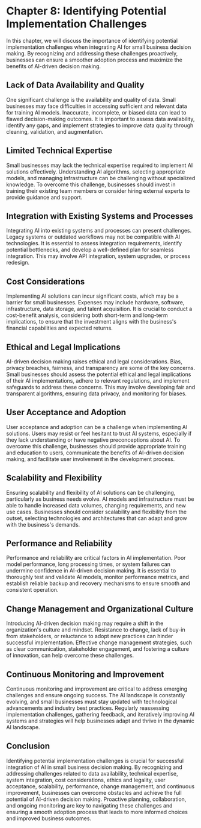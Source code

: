 Chapter 8: Identifying Potential Implementation Challenges
==========================================================

In this chapter, we will discuss the importance of identifying potential implementation challenges when integrating AI for small business decision making. By recognizing and addressing these challenges proactively, businesses can ensure a smoother adoption process and maximize the benefits of AI-driven decision making.

Lack of Data Availability and Quality
-------------------------------------

One significant challenge is the availability and quality of data. Small businesses may face difficulties in accessing sufficient and relevant data for training AI models. Inaccurate, incomplete, or biased data can lead to flawed decision-making outcomes. It is important to assess data availability, identify any gaps, and implement strategies to improve data quality through cleaning, validation, and augmentation.

Limited Technical Expertise
---------------------------

Small businesses may lack the technical expertise required to implement AI solutions effectively. Understanding AI algorithms, selecting appropriate models, and managing infrastructure can be challenging without specialized knowledge. To overcome this challenge, businesses should invest in training their existing team members or consider hiring external experts to provide guidance and support.

Integration with Existing Systems and Processes
-----------------------------------------------

Integrating AI into existing systems and processes can present challenges. Legacy systems or outdated workflows may not be compatible with AI technologies. It is essential to assess integration requirements, identify potential bottlenecks, and develop a well-defined plan for seamless integration. This may involve API integration, system upgrades, or process redesign.

Cost Considerations
-------------------

Implementing AI solutions can incur significant costs, which may be a barrier for small businesses. Expenses may include hardware, software, infrastructure, data storage, and talent acquisition. It is crucial to conduct a cost-benefit analysis, considering both short-term and long-term implications, to ensure that the investment aligns with the business's financial capabilities and expected returns.

Ethical and Legal Implications
------------------------------

AI-driven decision making raises ethical and legal considerations. Bias, privacy breaches, fairness, and transparency are some of the key concerns. Small businesses should assess the potential ethical and legal implications of their AI implementations, adhere to relevant regulations, and implement safeguards to address these concerns. This may involve developing fair and transparent algorithms, ensuring data privacy, and monitoring for biases.

User Acceptance and Adoption
----------------------------

User acceptance and adoption can be a challenge when implementing AI solutions. Users may resist or feel hesitant to trust AI systems, especially if they lack understanding or have negative preconceptions about AI. To overcome this challenge, businesses should provide appropriate training and education to users, communicate the benefits of AI-driven decision making, and facilitate user involvement in the development process.

Scalability and Flexibility
---------------------------

Ensuring scalability and flexibility of AI solutions can be challenging, particularly as business needs evolve. AI models and infrastructure must be able to handle increased data volumes, changing requirements, and new use cases. Businesses should consider scalability and flexibility from the outset, selecting technologies and architectures that can adapt and grow with the business's demands.

Performance and Reliability
---------------------------

Performance and reliability are critical factors in AI implementation. Poor model performance, long processing times, or system failures can undermine confidence in AI-driven decision making. It is essential to thoroughly test and validate AI models, monitor performance metrics, and establish reliable backup and recovery mechanisms to ensure smooth and consistent operation.

Change Management and Organizational Culture
--------------------------------------------

Introducing AI-driven decision making may require a shift in the organization's culture and mindset. Resistance to change, lack of buy-in from stakeholders, or reluctance to adopt new practices can hinder successful implementation. Effective change management strategies, such as clear communication, stakeholder engagement, and fostering a culture of innovation, can help overcome these challenges.

Continuous Monitoring and Improvement
-------------------------------------

Continuous monitoring and improvement are critical to address emerging challenges and ensure ongoing success. The AI landscape is constantly evolving, and small businesses must stay updated with technological advancements and industry best practices. Regularly reassessing implementation challenges, gathering feedback, and iteratively improving AI systems and strategies will help businesses adapt and thrive in the dynamic AI landscape.

Conclusion
----------

Identifying potential implementation challenges is crucial for successful integration of AI in small business decision making. By recognizing and addressing challenges related to data availability, technical expertise, system integration, cost considerations, ethics and legality, user acceptance, scalability, performance, change management, and continuous improvement, businesses can overcome obstacles and achieve the full potential of AI-driven decision making. Proactive planning, collaboration, and ongoing monitoring are key to navigating these challenges and ensuring a smooth adoption process that leads to more informed choices and improved business outcomes.
